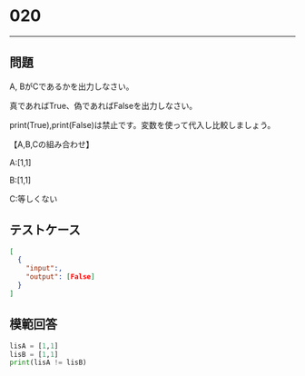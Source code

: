 
# 020

---

## 問題

A, BがCであるかを出力しなさい。

真であればTrue、偽であればFalseを出力しなさい。

print(True),print(False)は禁止です。変数を使って代入し比較しましょう。

【A,B,Cの組み合わせ】

A:[1,1]

B:[1,1]

C:等しくない

## テストケース

```json
[
  {
    "input":,
    "output": [False]
  }
]
```

## 模範回答

```python
lisA = [1,1]
lisB = [1,1]
print(lisA != lisB)
```
